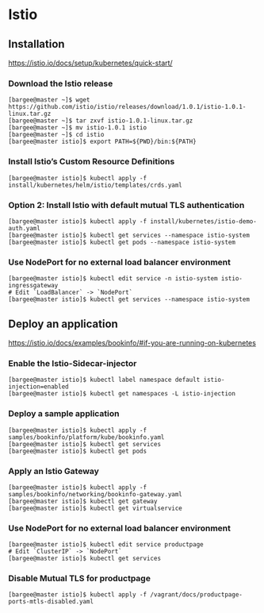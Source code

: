 # Istio

## Installation

https://istio.io/docs/setup/kubernetes/quick-start/

### Download the Istio release

```
[bargee@master ~]$ wget https://github.com/istio/istio/releases/download/1.0.1/istio-1.0.1-linux.tar.gz
[bargee@master ~]$ tar zxvf istio-1.0.1-linux.tar.gz
[bargee@master ~]$ mv istio-1.0.1 istio
[bargee@master ~]$ cd istio
[bargee@master istio]$ export PATH=${PWD}/bin:${PATH}
```

### Install Istio’s Custom Resource Definitions

```
[bargee@master istio]$ kubectl apply -f install/kubernetes/helm/istio/templates/crds.yaml
```

### Option 2: Install Istio with default mutual TLS authentication

```
[bargee@master istio]$ kubectl apply -f install/kubernetes/istio-demo-auth.yaml
[bargee@master istio]$ kubectl get services --namespace istio-system
[bargee@master istio]$ kubectl get pods --namespace istio-system
```

### Use NodePort for no external load balancer environment

```
[bargee@master istio]$ kubectl edit service -n istio-system istio-ingressgateway
# Edit `LoadBalancer` -> `NodePort`
[bargee@master istio]$ kubectl get services --namespace istio-system
```

## Deploy an application

https://istio.io/docs/examples/bookinfo/#if-you-are-running-on-kubernetes

### Enable the Istio-Sidecar-injector
```
[bargee@master istio]$ kubectl label namespace default istio-injection=enabled
[bargee@master istio]$ kubectl get namespaces -L istio-injection
```

### Deploy a sample application

```
[bargee@master istio]$ kubectl apply -f samples/bookinfo/platform/kube/bookinfo.yaml
[bargee@master istio]$ kubectl get services
[bargee@master istio]$ kubectl get pods
```

### Apply an Istio Gateway

```
[bargee@master istio]$ kubectl apply -f samples/bookinfo/networking/bookinfo-gateway.yaml
[bargee@master istio]$ kubectl get gateway
[bargee@master istio]$ kubectl get virtualservice
```

### Use NodePort for no external load balancer environment

```
[bargee@master istio]$ kubectl edit service productpage
# Edit `ClusterIP` -> `NodePort`
[bargee@master istio]$ kubectl get services
```

### Disable Mutual TLS for productpage

```
[bargee@master istio]$ kubectl apply -f /vagrant/docs/productpage-ports-mtls-disabled.yaml
```
